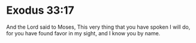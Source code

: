 # Exodus 33:17

And the Lord said to Moses, This very thing that you have spoken I will do, for you have found favor in my sight, and I know you by name.
